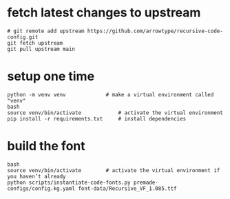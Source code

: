 

# fetch latest changes to upstream

```
# git remote add upstream https://github.com/arrowtype/recursive-code-config.git
git fetch upstream
git pull upstream main
```


# setup one time

```
python -m venv venv             # make a virtual environment called "venv"
bash
source venv/bin/activate            # activate the virtual environment
pip install -r requirements.txt     # install dependencies
```

# build the font

```
bash
source venv/bin/activate        # activate the virtual environment if you haven’t already
python scripts/instantiate-code-fonts.py premade-configs/config.kg.yaml font-data/Recursive_VF_1.085.ttf
```
